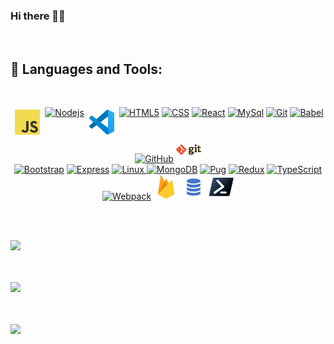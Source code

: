 ### Hi there 👋🏻
<br /> 

## 🧰 Languages and Tools:
<br/> 
<p align="center">  
<a href="https://developer.mozilla.org/en-US/docs/Web/JavaScript" target="_blank"><img src="https://raw.githubusercontent.com/github/explore/80688e429a7d4ef2fca1e82350fe8e3517d3494d/topics/javascript/javascript.png" alt="Javascript" height="40" style="vertical-align:top; margin:4px"></a>
<a href="https://nodejs.org/en/" target="_blank"><img height=40 src="https://cdn.jsdelivr.net/gh/devicons/devicon/icons/nodejs/nodejs-original-wordmark.svg" alt="Nodejs"/></a>
<a href="https://code.visualstudio.com/"  target="_blank">
<img src="https://raw.githubusercontent.com/github/explore/80688e429a7d4ef2fca1e82350fe8e3517d3494d/topics/visual-studio-code/visual-studio-code.png" alt="VS Code" alt="VS Code"  height="40" style="vertical-align:top; margin:4px"></a>
<a href="https://dev.w3.org/html5/spec-LC/"  target="_blank"><img height=40 src="https://cdn.jsdelivr.net/gh/devicons/devicon/icons/html5/html5-original-wordmark.svg" alt="HTML5" /></a>
<a href="https://developer.mozilla.org/en-US/docs/Web/CSS"  target="_blank"><img height=40 src="https://cdn.jsdelivr.net/gh/devicons/devicon/icons/css3/css3-original.svg" alt="CSS"  /></a>
<a href="https://reactjs.org/" target="_blank"><img height=40 src="https://cdn.jsdelivr.net/gh/devicons/devicon/icons/react/react-original.svg" alt="React" /></a>
<a href="https://www.mysql.com/" target="_blank"><img height=40 src="https://cdn.jsdelivr.net/gh/devicons/devicon/icons/mysql/mysql-original-wordmark.svg" alt="MySql" /></a>
<a href="https://git-scm.com/" target="_blank"><img height=40 src="https://cdn.jsdelivr.net/gh/devicons/devicon/icons/git/git-plain.svg" alt="Git"/></a>
<a href="https://babeljs.io/" target="_blank"><img height=40 src="https://cdn.jsdelivr.net/gh/devicons/devicon/icons/babel/babel-plain.svg" alt="Babel"/></a>
<a href="https://github.com/" target="_blank"><img height=40 src="https://cdn.jsdelivr.net/gh/devicons/devicon/icons/github/github-original.svg" alt="GitHub"/></a>
<a href="https://git-scm.com/" target="_blank"><img height=40 src="https://raw.githubusercontent.com/github/explore/80688e429a7d4ef2fca1e82350fe8e3517d3494d/topics/git/git.png" alt="git"/></a>
<br />
<a href="https://getbootstrap.com/" target="_blank"><img height=40 src="https://cdn.jsdelivr.net/gh/devicons/devicon/icons/bootstrap/bootstrap-original-wordmark.svg" alt="Bootstrap"/></a>
<a href="https://expressjs.com/" target="_blank"><img height=40 src="https://cdn.jsdelivr.net/gh/devicons/devicon/icons/express/express-original-wordmark.svg" alt="Express"/></a>
<a href="https://www.linux.org/" target="_blank">
            <img height=40 src="https://cdn.jsdelivr.net/gh/devicons/devicon/icons/linux/linux-original.svg" alt="Linux" />
          </a>
<a href="https://www.mongodb.com/" target="_blank"><img height=40 src="https://cdn.jsdelivr.net/gh/devicons/devicon/icons/mongodb/mongodb-original-wordmark.svg" alt="MongoDB"/></a>
<a href="https://pugjs.org/api/getting-started.html" target="_blank"><img height=40 src="https://camo.githubusercontent.com/e6f31db76aa258d4e26be8464f2dff9796d5cf59185976df02dd80ae6a60cc9e/68747470733a2f2f63646e2e776f726c64766563746f726c6f676f2e636f6d2f6c6f676f732f7075672e737667" alt="Pug"/></a>
<a href="https://redux.js.org/" target="_blank"><img height=40 src="https://cdn.jsdelivr.net/gh/devicons/devicon/icons/redux/redux-original.svg" alt="Redux"/></a>
<a href="https://www.typescriptlang.org/" target="_blank"><img height=40 src="https://cdn.jsdelivr.net/gh/devicons/devicon/icons/typescript/typescript-original.svg" alt="TypeScript"/></a>
<a href="https://webpack.js.org/" target="_blank"><img height=40 src="https://cdn.jsdelivr.net/gh/devicons/devicon/icons/webpack/webpack-original-wordmark.svg" alt="Webpack"/></a>
<a href="https://firebase.google.com/" target="_blank"><img height=40 src="https://raw.githubusercontent.com/github/explore/80688e429a7d4ef2fca1e82350fe8e3517d3494d/topics/firebase/firebase.png" alt="Firebase"/></a>
<a href="https://www.w3schools.com/sql/sql_intro.asp" target="_blank"><img height=40 src="https://raw.githubusercontent.com/github/explore/80688e429a7d4ef2fca1e82350fe8e3517d3494d/topics/sql/sql.png" alt="SQL"/></a>
<a href="https://learn.microsoft.com/en-us/powershell/" target="_blank"><img height=40 src="https://raw.githubusercontent.com/github/explore/80688e429a7d4ef2fca1e82350fe8e3517d3494d/topics/powershell/powershell.png" alt="Powershell"/></a>
</p>

<!--
**frontendella/frontendella** is a ✨ _special_ ✨ repository because its `README.md` (this file) appears on your GitHub profile.



Here are some ideas to get you started:

- 🔭 I’m currently working on ...
- 🌱 I’m currently learning ...
- 👯 I’m looking to collaborate on ...
- 🤔 I’m looking for help with ...
- 💬 Ask me about ...
- 📫 How to reach me: ...
- 😄 Pronouns: ...
- ⚡ Fun fact: ...
-->
<br /> <br />
<div style="display: flex; flex-direction: column;">
 <img class="img" src="https://github-readme-streak-stats.herokuapp.com/?user=frontendella"&theme=graywhite />
 <br/><br /><br />
 <img align="right class="img" src="https://github-readme-stats.vercel.app/api/top-langs/?username=frontendella&theme=graywhite&layout=compact" />
 <br/><br /><br />
 <img class="img" src="https://github-readme-stats.vercel.app/api?username=frontendella&show_icons=true&theme=graywhite" />
</div> 



